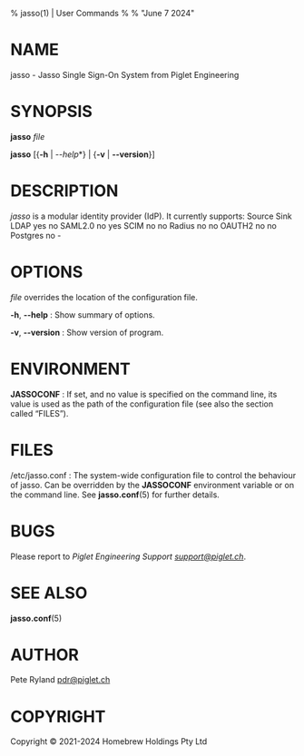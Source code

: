 % jasso(1) | User Commands
%
% "June 7 2024"

# NAME

jasso - Jasso Single Sign-On System from Piglet Engineering

# SYNOPSIS

**jasso** _file_

**jasso** [{**-h** | *\-\-help**} | {**-v** | **\-\-version**}]

# DESCRIPTION

*jasso* is a modular identity provider (IdP).  It currently supports:
           Source   Sink
  LDAP     yes      no
  SAML2.0  no       yes
  SCIM     no       no
  Radius   no       no
  OAUTH2   no       no
  Postgres no       -

# OPTIONS

_file_ overrides the location of the configuration file.

**-h**, **\-\-help**
:   Show summary of options.

**-v**, **\-\-version**
:   Show version of program.

# ENVIRONMENT

**JASSOCONF**
:   If set, and no value is specified on the command line, its value is used as the path of the configuration file (see also the section called “FILES”).

# FILES

/etc/jasso.conf
:   The system-wide configuration file to control the behaviour of jasso.  Can be overridden by the **JASSOCONF** environment variable or on the command line.  See **jasso.conf**(5) for further details.

# BUGS

Please report to _Piglet Engineering Support <support@piglet.ch>_.

# SEE ALSO

**jasso.conf**(5)

# AUTHOR

Pete Ryland <pdr@piglet.ch>

# COPYRIGHT

Copyright © 2021-2024 Homebrew Holdings Pty Ltd
